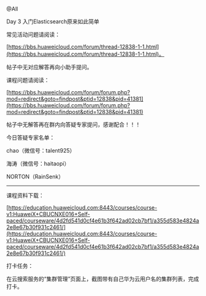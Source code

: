 @All

Day 3 入门Elasticsearch原来如此简单

常见活动问题请阅读：

[https://bbs.huaweicloud.com/forum/thread-12838-1-1.html](https://bbs.huaweicloud.com/forum/thread-12838-1-1.html)。

帖子中无对应解答再向小助手提问。

课程问题请阅读：

[https://bbs.huaweicloud.com/forum/forum.php?mod=redirect&goto=findpost&ptid=12838&pid=41381](https://bbs.huaweicloud.com/forum/forum.php?mod=redirect&goto=findpost&ptid=12838&pid=41381)

帖子中无解答再在群内向答疑专家提问，感谢配合！！！

今日答疑专家名单：

chao（微信号：talent925）

海涛（微信号：haitaopi）

NORTON（RainSenk）

------------------

课程资料下载：

[https://education.huaweicloud.com:8443/courses/course-v1:HuaweiX+CBUCNXE016+Self-paced/courseware/4d2fd541d0cf4e61b3f642ad02cb7bf1/a355d583e4824a2e8e67b30f931c2461/](https://education.huaweicloud.com:8443/courses/course-v1:HuaweiX+CBUCNXE016+Self-paced/courseware/4d2fd541d0cf4e61b3f642ad02cb7bf1/a355d583e4824a2e8e67b30f931c2461/)

打卡任务：

在云搜索服务的“集群管理”页面上，截图带有自己华为云用户名的集群列表，完成打卡。